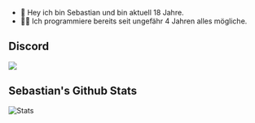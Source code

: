 - 👋 Hey ich bin Sebastian und bin aktuell 18 Jahre.
- 🧑‍💻 Ich programmiere bereits seit ungefähr 4 Jahren alles mögliche.

## Discord
[![](https://img.shields.io/badge/Discord-5865F2?logo=discord&logoColor=white&style=for-the-badge)](https://discord.gg/EZxgeqJpJB)
## Sebastian's Github Stats
![Stats](https://github-readme-stats.vercel.app/api?username=CSebastian77&show_icons=true&theme=transparent)
